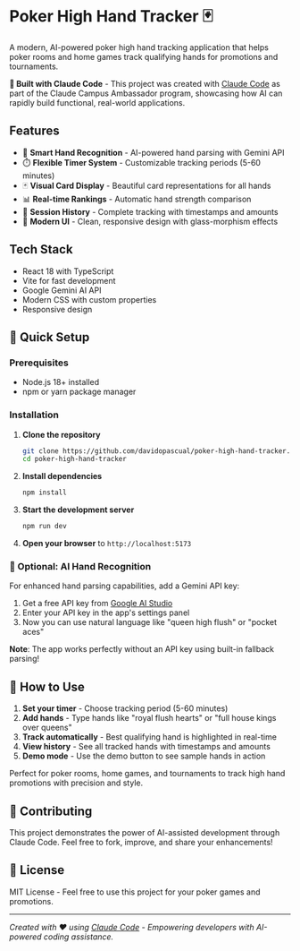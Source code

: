 # Poker High Hand Tracker 🃏

A modern, AI-powered poker high hand tracking application that helps poker rooms and home games track qualifying hands for promotions and tournaments.

**🤖 Built with Claude Code** - This project was created with [Claude Code](https://claude.ai/code) as part of the Claude Campus Ambassador program, showcasing how AI can rapidly build functional, real-world applications.

## Features

- 🎯 **Smart Hand Recognition** - AI-powered hand parsing with Gemini API
- ⏱️ **Flexible Timer System** - Customizable tracking periods (5-60 minutes)  
- 🃏 **Visual Card Display** - Beautiful card representations for all hands
- 📊 **Real-time Rankings** - Automatic hand strength comparison
- 📝 **Session History** - Complete tracking with timestamps and amounts
- 🎨 **Modern UI** - Clean, responsive design with glass-morphism effects

## Tech Stack

- React 18 with TypeScript
- Vite for fast development
- Google Gemini AI API
- Modern CSS with custom properties
- Responsive design

## 🚀 Quick Setup

### Prerequisites
- Node.js 18+ installed
- npm or yarn package manager

### Installation

1. **Clone the repository**
   ```bash
   git clone https://github.com/davidopascual/poker-high-hand-tracker.git
   cd poker-high-hand-tracker
   ```

2. **Install dependencies**
   ```bash
   npm install
   ```

3. **Start the development server**
   ```bash
   npm run dev
   ```

4. **Open your browser** to `http://localhost:5173`

### 🔧 Optional: AI Hand Recognition

For enhanced hand parsing capabilities, add a Gemini API key:

1. Get a free API key from [Google AI Studio](https://aistudio.google.com/app/apikey)
2. Enter your API key in the app's settings panel
3. Now you can use natural language like "queen high flush" or "pocket aces"

**Note**: The app works perfectly without an API key using built-in fallback parsing!

## 🎯 How to Use

1. **Set your timer** - Choose tracking period (5-60 minutes)
2. **Add hands** - Type hands like "royal flush hearts" or "full house kings over queens"
3. **Track automatically** - Best qualifying hand is highlighted in real-time  
4. **View history** - See all tracked hands with timestamps and amounts
5. **Demo mode** - Use the demo button to see sample hands in action

Perfect for poker rooms, home games, and tournaments to track high hand promotions with precision and style.

## 🤝 Contributing

This project demonstrates the power of AI-assisted development through Claude Code. Feel free to fork, improve, and share your enhancements!

## 📄 License

MIT License - Feel free to use this project for your poker games and promotions.

---

*Created with ❤️ using [Claude Code](https://claude.ai/code) - Empowering developers with AI-powered coding assistance.*